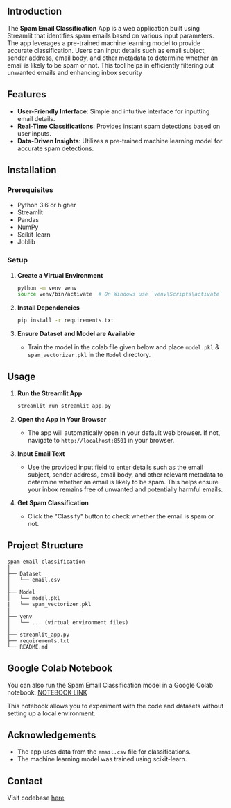 ## Introduction

The **Spam Email Classification** App is a web application built using Streamlit that identifies spam emails based on various input parameters. The app leverages a pre-trained machine learning model to provide accurate classification. Users can input details such as email subject, sender address, email body, and other metadata to determine whether an email is likely to be spam or not. This tool helps in efficiently filtering out unwanted emails and enhancing inbox security

## Features

- **User-Friendly Interface**: Simple and intuitive interface for inputting email details.
- **Real-Time Classifications**: Provides instant spam detections based on user inputs.
- **Data-Driven Insights**: Utilizes a pre-trained machine learning model for accurate spam detections.

## Installation

### Prerequisites

- Python 3.6 or higher
- Streamlit
- Pandas
- NumPy
- Scikit-learn
- Joblib

### Setup

1. **Create a Virtual Environment**

   ```sh
   python -m venv venv
   source venv/bin/activate  # On Windows use `venv\Scripts\activate`
   ```

2. **Install Dependencies**

   ```sh
   pip install -r requirements.txt
   ```

3. **Ensure Dataset and Model are Available**

   - Train the model in the colab file given below and place `model.pkl` & `spam_vectorizer.pkl` in the  `Model` directory.

## Usage

1. **Run the Streamlit App**

   ```sh
   streamlit run streamlit_app.py
   ```

2. **Open the App in Your Browser**

   - The app will automatically open in your default web browser. If not, navigate to `http://localhost:8501` in your browser.

3. **Input Email Text**

   - Use the provided input field to enter details such as the email subject, sender address, email body, and other relevant metadata to determine whether an email is likely to be spam. This helps ensure your inbox remains free of unwanted and potentially harmful emails.

4. **Get Spam Classification**

   - Click the "Classify" button to check whether the email is spam or not.

## Project Structure

```
spam-email-classification
│
├── Dataset
│   └── email.csv
│
├── Model
│   └── model.pkl
|   └── spam_vectorizer.pkl
│
├── venv
│   └── ... (virtual environment files)
│
├── streamlit_app.py
├── requirements.txt
└── README.md
```
## Google Colab Notebook

You can also run the Spam Email Classification model in a Google Colab notebook. [NOTEBOOK LINK](https://colab.research.google.com/drive/1FzCPRJDBeXnsiYT-wCSENx7vzKvQoysg?usp=sharing)

This notebook allows you to experiment with the code and datasets without setting up a local environment.

## Acknowledgements

- The app uses data from the `email.csv` file for classifications.
- The machine learning model was trained using scikit-learn.

## Contact

Visit codebase [here](https://github.com/Abhishek-Mallick/yri/tree/main/template/Data-Science/Classification/Spam%20Email%20Classification)

